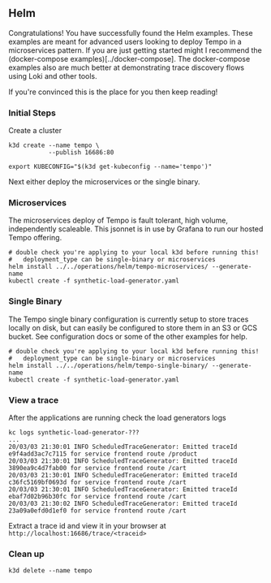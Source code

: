 ## Helm

Congratulations!  You have successfully found the Helm examples.  These examples are meant for
advanced users looking to deploy Tempo in a microservices pattern.  If you are just getting started
might I recommend the (docker-compose examples)[../docker-compose].  The docker-compose examples also are much
better at demonstrating trace discovery flows using Loki and other tools.

If you're convinced this is the place for you then keep reading!

### Initial Steps

Create a cluster

```console
k3d create --name tempo \
           --publish 16686:80

export KUBECONFIG="$(k3d get-kubeconfig --name='tempo')"
```

Next either deploy the microservices or the single binary.

### Microservices
The microservices deploy of Tempo is fault tolerant, high volume, independently scaleable.  This jsonnet is in use by
Grafana to run our hosted Tempo offering.

```console
# double check you're applying to your local k3d before running this!
#   deployment_type can be single-binary or microservices
helm install ../../operations/helm/tempo-microservices/ --generate-name
kubectl create -f synthetic-load-generator.yaml
```

### Single Binary
The Tempo single binary configuration is currently setup to store traces locally on disk, but can easily be configured to 
store them in an S3 or GCS bucket.  See configuration docs or some of the other examples for help.

```console
# double check you're applying to your local k3d before running this!
#   deployment_type can be single-binary or microservices
helm install ../../operations/helm/tempo-single-binary/ --generate-name
kubectl create -f synthetic-load-generator.yaml
```

### View a trace
After the applications are running check the load generators logs
```console
kc logs synthetic-load-generator-???
...
20/03/03 21:30:01 INFO ScheduledTraceGenerator: Emitted traceId e9f4add3ac7c7115 for service frontend route /product
20/03/03 21:30:01 INFO ScheduledTraceGenerator: Emitted traceId 3890ea9c4d7fab00 for service frontend route /cart
20/03/03 21:30:01 INFO ScheduledTraceGenerator: Emitted traceId c36fc5169bf0693d for service frontend route /cart
20/03/03 21:30:01 INFO ScheduledTraceGenerator: Emitted traceId ebaf7d02b96b30fc for service frontend route /cart
20/03/03 21:30:02 INFO ScheduledTraceGenerator: Emitted traceId 23a09a0efd0d1ef0 for service frontend route /cart
```

Extract a trace id and view it in your browser at `http://localhost:16686/trace/<traceid>`

### Clean up
```console
k3d delete --name tempo
```
